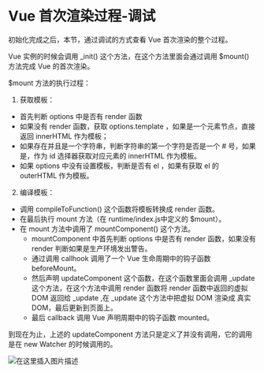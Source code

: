 # Vue 首次渲染过程-调试

初始化完成之后，本节，通过调试的方式查看 Vue 首次渲染的整个过程。

Vue 实例的时候会调用 _init() 这个方法，在这个方法里面会通过调用 $mount() 方法完成 Vue 的首次渲染。

$mount 方法的执行过程：

1. 获取模板：

  - 首先判断 options 中是否有 render 函数
  - 如果没有 render 函数，获取 options.template ，如果是一个元素节点，直接返回 innerHTML 作为模板；
  - 如果存在并且是一个字符串，判断字符串的第一个字符是否是一个 # 号，如果是，作为 id 选择器获取对应元素的 innerHTML 作为模板。
  - 如果 options 中没有设置模板，判断是否有 el ，如果有获取 el 的 outerHTML 作为模板。

2. 编译模板：

  - 调用 compileToFunction() 这个函数将模板转换成 render 函数。
  - 在最后执行 mount 方法（在 runtime/index.js中定义的 $mount）。
  - 在 mount 方法中调用了 mountComponent() 这个方法。
    - mountComponent 中首先判断 options 中是否有 render 函数，如果没有 render 判断如果是生产环境发出警告。
    - 通过调用 callhook 调用了一个 Vue 生命周期中的钩子函数 beforeMount。
    - 然后声明 updateComponent 这个函数，在这个函数里面会调用 _update 这个方法，在这个方法中调用 render 函数将 render 函数中返回的虚拟 DOM 返回给 _update ,在 _update 这个方法中把虚拟 DOM 渲染成 真实 DOM，最后更新到页面上。
    - 最后 callback 调用 Vue 声明周期中的钩子函数 mounted。

到现在为止，上述的 updateComponent 方法只是定义了并没有调用，它的调用是在 new Watcher 的时候调用的。

![在这里插入图片描述](https://img-blog.csdnimg.cn/20200808010440608.png?x-oss-process=image/watermark,type_ZmFuZ3poZW5naGVpdGk,shadow_10,text_aHR0cHM6Ly9ibG9nLmNzZG4ubmV0L2Zhbmd4dWFuMTUwOQ==,size_1,color_FFFFFF,t_70)


  